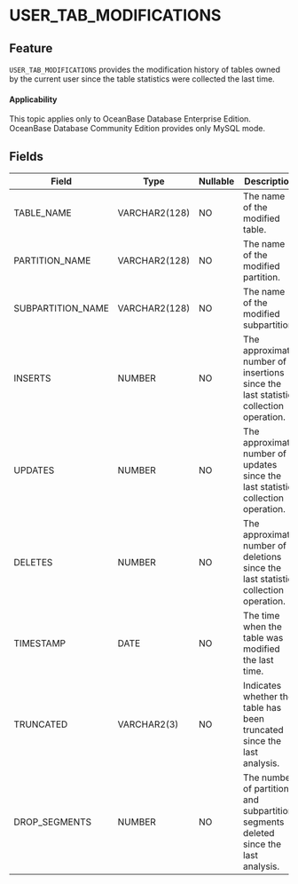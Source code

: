 # USER_TAB_MODIFICATIONS

## Feature

`USER_TAB_MODIFICATIONS` provides the modification history of tables owned by the current user since the table statistics were collected the last time.

<main id="notice" >
    <h4>Applicability</h4>
    <p>This topic applies only to OceanBase Database Enterprise Edition. OceanBase Database Community Edition provides only MySQL mode. </p>
  </main>

## Fields

| Field | Type | Nullable | Description |
| --- | --- | --- | --- |
| TABLE_NAME | VARCHAR2(128) | NO | The name of the modified table. |
| PARTITION_NAME | VARCHAR2(128) | NO | The name of the modified partition. |
| SUBPARTITION_NAME | VARCHAR2(128) | NO | The name of the modified subpartition. |
| INSERTS | NUMBER | NO | The approximate number of insertions since the last statistic collection operation. |
| UPDATES | NUMBER | NO | The approximate number of updates since the last statistic collection operation. |
| DELETES | NUMBER | NO | The approximate number of deletions since the last statistic collection operation. |
| TIMESTAMP | DATE | NO | The time when the table was modified the last time. |
| TRUNCATED | VARCHAR2(3) | NO | Indicates whether the table has been truncated since the last analysis. |
| DROP_SEGMENTS | NUMBER | NO | The number of partition and subpartition segments deleted since the last analysis. |
